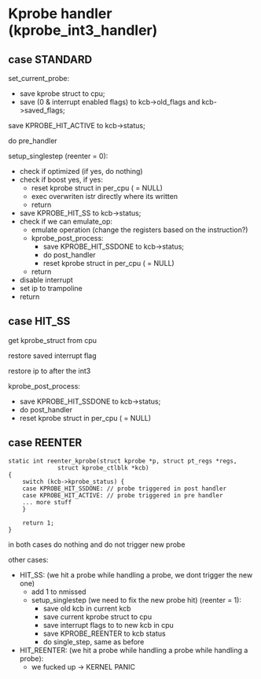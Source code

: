 # Kprobe handler (kprobe_int3_handler)

## case STANDARD

set_current_probe:
- save kprobe struct to cpu;
- save (0 & interrupt enabled flags) to kcb->old_flags and kcb->saved_flags;

save KPROBE_HIT_ACTIVE to kcb->status; 

do pre_handler

setup_singlestep (reenter = 0):
- check if optimized (if yes, do nothing)
- check if boost yes, if yes:
    - reset kprobe struct in per_cpu ( = NULL)
    - exec overwriten istr directly where its written
    - return
- save KPROBE_HIT_SS to kcb->status;
- check if we can emulate_op:
    - emulate operation (change the registers based on the instruction?)
    - kprobe_post_process:
        - save KPROBE_HIT_SSDONE to kcb->status;
        - do post_handler
        - reset kprobe struct in per_cpu ( = NULL)
    - return
- disable interrupt
- set ip to trampoline
- return

## case HIT_SS

get kprobe_struct from cpu

restore saved interrupt flag

restore ip to after the int3

kprobe_post_process:
- save KPROBE_HIT_SSDONE to kcb->status;
- do post_handler
- reset kprobe struct in per_cpu ( = NULL)

## case REENTER

```
static int reenter_kprobe(struct kprobe *p, struct pt_regs *regs,
			  struct kprobe_ctlblk *kcb)
{
	switch (kcb->kprobe_status) {
	case KPROBE_HIT_SSDONE: // probe triggered in post handler
	case KPROBE_HIT_ACTIVE: // probe triggered in pre handler
    ... more stuff
    }

	return 1;
}
```
in both cases do nothing and do not trigger new probe

other cases:
- HIT_SS: (we hit a probe while handling a probe, we dont trigger the new one)
    - add 1 to nmissed
    - setup_singlestep (we need to fix the new probe hit) (reenter = 1):
        - save old kcb in current kcb
        - save current kprobe struct to cpu
        - save interrupt flags to to new kcb in cpu
        - save KPROBE_REENTER to kcb status
        - do single_step, same as before
- HIT_REENTER: (we hit a probe while handling a probe while handling a probe):
    - we fucked up -> KERNEL PANIC
